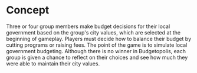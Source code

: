 # Concept

Three or four group members make budget decisions for their local government
based on the group's city values, which are selected at the beginning of gameplay. 
Players must decide how to balance their budget by cutting programs or raising fees. 
The point of the game is to simulate local government budgeting. Although there is no 
winner in Budgetopolis, each group is given a chance to reflect on their choices and 
see how much they were able to maintain their city values. 
